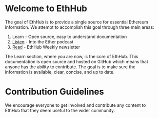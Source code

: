 # Welcome to EthHub

The goal of EthHub is to provide a single source for essential Ethereum information. We attempt to accomplish this goal through three main areas:

1. Learn - Open source, easy to understand documentation
2. [Listen](https://podcast.ethhub.io) - Into the Ether podcast
3. [Read](https://newsletter.ethhub.io) - EthHub Weekly newsletter

The Learn section, where you are now, is the core of EthHub. This documentation is open source and hosted on GitHub which means that anyone has the ability to contribute. The goal is to make sure the information is available, clear, concise, and up to date.

# Contribution Guidelines

We encourage everyone to get involved and contribute any content to EthHub that they deem useful to the wider community.

